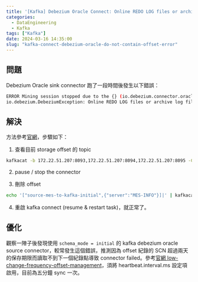 ```yaml
---
title: '[Kafka] Debezium Oracle Connect: Online REDO LOG files or archive log files do not contain the offset'
categories:
  - DataEngineering
  - Kafka
tags: ["Kafka"]
date: 2024-03-16 14:35:00
slug: "kafka-connect-debezium-oracle-do-not-contain-offset-error"
---
```


## 問題
Debezium Oracle sink connector 跑了一段時間後發生以下錯誤：

```bash
ERROR Mining session stopped due to the {} (io.debezium.connector.oracle.logminer.LogMinerHelper)
io.debezium.DebeziumException: Online REDO LOG files or archive log files do not contain the offset scn 7470041329489.  Please perform a new snapshot.
```

<!--more-->

## 解決

方法參考[官網](https://debezium.io/documentation/faq/#how_to_remove_committed_offsets_for_a_connector)，步驟如下：


1. 查看目前 storage offset 的 topic

```bash
kafkacat -b 172.22.51.207:8093,172.22.51.207:8094,172.22.51.207:8095 -C -t hq_connect_offsets -f 'Partition(%p) %k %s\n'
```

2. pause / stop the connector

3. 刪除 offset

```bash
echo '["source-mes-to-kafka-initial",{"server":"MES-INFO"}]|' | kafkacat -P -Z -b 172.22.51.207:8093,172.22.51.207:8094,172.22.51.207:8095 -t hq_connect_offsets -K \| -p 3
```

4. 重啟 kafka connect (resume & restart task)，就正常了。

## 優化
觀察一陣子後發現使用 `schema_mode = initial` 的 kafka debezium oracle source connector，較常發生這個錯誤，推測因為 offset 紀錄的 SCN 超過兩天的保存期限而讀取不到下一個紀錄點導致 connector failed。參考[官網 low-change-frequency-offset-management](https://debezium.io/documentation/reference/2.4/connectors/oracle.html#low-change-frequency-offset-management)，須將 heartbeat.interval.ms 設定項啟用，目前為五分鐘 sync 一次。
